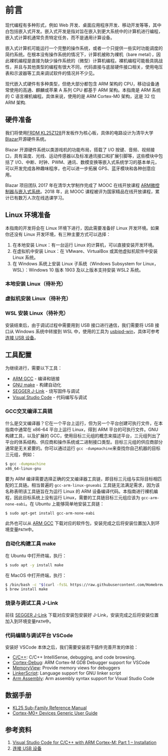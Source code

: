 # 前言
现代编程有多种形式，例如 Web 开发、桌面应用程序开发、移动开发等等，其中白包括嵌入式开发。嵌入式开发是指对旨在嵌入到更大系统中的计算机进行编程，嵌入式计算机通常负责特定任务，而不是通用计算设备。

嵌入式计算机可能运行一个完整的操作系统，或者一个只提供一些实时功能调度的简约系统。在根本没有操作系统的情况下，计算机被称为裸机（bare metal），因此裸机编程是直接为缺少操作系统的（微型）计算机编程。裸机编程可能极具挑战性，并且与其他类型的编程有很大不同，代码直接与底层硬件接口相关，使用电压表和示波器等工具来调试软件的情况并不少见。

现代嵌入式硬件有多种类型，但绝大部分都包含 ARM 架构的 CPU，移动设备通常使用的高通、麒麟或苹果 A 系列 CPU 都基于 ARM 架构。本指南是 ARM 系统的 C 语言裸机编程。具体来说，使用的是 ARM Cortex-M0 架构，这是 32 位 ARM 架构.

## 硬件准备
我们将使用[FRDM KL25Z128](https://www.nxp.com/design/development-boards/freedom-development-boards/mcu-boards/freedom-development-platform-for-kinetis-kl14-kl15-kl24-kl25-mcus:FRDM-KL25Z)开发板作为核心板，具体的电路设计为清华大学[Blazar](https://www.blazar.cn)开源硬件系统。

Blazar 开源硬件系统以类游戏机的功能布局，搭载了 I/O 按键、音频、视频接口，具有温度、光线、运动传感器以及标准通讯接口和扩展引脚等，这些模块中包括了 I/O、中断、时钟、PWM、通讯、数模变换等嵌入式系统学习的基本单元，可以开发完成各种趣味程序，也可以进一步拓展 GPS、蓝牙模块和各种创意应用。

Blazar 项目团队 2017 年在清华大学制作完成了 MOOC 在线开放课程 [ARM微控制器与嵌入式系统](https://www.xuetangx.com/course/THU08091000246/14768615?channel=i.area.manual_search)。2018 年，此 MOOC 课程被评为国家精品在线开放课程，累计已有数万人次在线选课学习。

## Linux 环境准备
本指南的开发将会在 Linux 环境下进行，因此需要准备好 Linux 开发环境。如果你还没有 Linux 开发环境，有三种主要方式可以选择：
1. 在本地安装 Linux：有一台运行 Linux 的计算机，可以直接安装开发环境。
2. 在虚拟机中安装 Linux：在 VMware、VirtualBox 或其他虚拟机软件中安装 Linux 系统。
3. 在 Windows 系统上安装 Linux 子系统（Windows Subsystem for Linux，WSL）：Windows 10 版本 1903 及以上版本支持安装 WSL2 系统。

### 本地安装 Linux（待补充）

### 虚拟机安装 Linux（待补充）

### WSL 安装 Linux（待补充）
安装结束后，由于调试过程中需要用到 USB 接口进行通信，我们需要将 USB 接口从 Windows 系统中转接到 WSL 中，使用的工具为 [usbipd-win](https://github.com/dorssel/usbipd-win)，具体可参考 [连接 USB 设备](https://learn.microsoft.com/zh-cn/windows/wsl/connect-usb)。

## 工具配置
为继续进行，需要以下工具：
- [ARM GCC](https://developer.arm.com/downloads/-/gnu-rm) - 编译和链接
- [GNU make](http://www.gnu.org/software/make/) - 构建自动化
- [SEGGER J-Link](https://www.segger.com/downloads/jlink/) - 烧写固件与调试
- [Visual Studio Code](https://code.visualstudio.com/) - 代码编写与调试

### GCC交叉编译工具链
什么是交叉编译器？它在一个平台上运行，但为另一个平台创建可执行文件，在本指南中通常在 x86-64 平台上运行 Linux，得到 ARM 平台的可执行文件。GNU 构建工具，以及扩展的 GCC，使用目标三元组的概念来描述平台，三元组列出了平台的体系结构、供应商和操作系统或二进制接口类型。目标三元组的供应商部分通常是无关紧要的。你可以通过运行 `gcc -dumpmachine`来查找你自己机器的目标三元组，例如：
```bash
$ gcc -dumpmachine
x86_64-linux-gnu
```

要为 ARM 编译需要选择正确的交叉编译器工具链，即目标三元组与实际目标相匹配的工具链。相当普遍的 `gcc-arm-linux-gnueabi` 工具链无法满足需求，因为该名称表明该工具链旨在为运行 Linux 的 ARM 设备编译代码。本指南进行裸机编程，因此目标系统上没有运行 Linux，需要的工具链目标三元组应该为 `gcc-arm-none-eabi`。在 Ubuntu 上能够简单地安装工具链：
```bash
$ sudo apt-get install gcc-arm-none-eabi
```

此外也可以从 [ARM GCC](https://developer.arm.com/downloads/-/gnu-rm) 下载对应的软件包，安装完成之后将安装位置加入到环境变量`PATH`中。

### 自动化构建工具 make
在 Ubuntu 中打开终端，执行：
```bash
$ sudo apt -y install make
```

在 MacOS 中打开终端，执行：
```bash
$ /bin/bash -c "$(curl -fsSL https://raw.githubusercontent.com/Homebrew/install/HEAD/install.sh)"
$ brew install make
```

### 烧录与调试工具 J-Link
前往 [SEGGER J-Link](https://www.segger.com/downloads/jlink/) 下载对应安装包安装好 J-Link，安装完成之后将安装位置加入到环境变量`PATH`中。

### 代码编辑与调试平台 VSCode
安装好 VSCode 本体之后，我们需要安装若干插件完善开发的体验：
* [C/C++](https://marketplace.visualstudio.com/items?itemName=ms-vscode.cpptools): C/C++ IntelliSense, debugging, and code browsing.
* [Cortex-Debug](https://marketplace.visualstudio.com/items?itemName=marus25.cortex-debug): ARM Cortex-M GDB Debugger support for VSCode
* [MemoryView](https://marketplace.visualstudio.com/items?itemName=mcu-debug.memory-view): Provide memory views for debuggers
* [LinkerScript](https://marketplace.visualstudio.com/items?itemName=ZixuanWang.linkerscript): Language support for GNU linker script
* [Arm Assembly](https://marketplace.visualstudio.com/items?itemName=dan-c-underwood.arm): Arm assembly syntax support for Visual Studio Code

## 数据手册
- [KL25 Sub-Family Reference Manual](https://gab.wallawalla.edu/~larry.aamodt/cptr480/nxp/KL25P80M48SF0RM.pdf)
- [Cortex-M0+ Devices Generic User Guide](https://developer.arm.com/documentation/dui0662/b/)

## 参考资料
1. [Visual Studio Code for C/C++ with ARM Cortex-M: Part 1 – Installation](https://mcuoneclipse.com/2021/05/01/visual-studio-code-for-c-c-with-arm-cortex-m-part-1/)
2. [连接 USB 设备](https://learn.microsoft.com/zh-cn/windows/wsl/connect-usb)